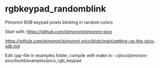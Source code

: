 # rgbkeypad_randomblink
Pimoroni RGB keypad pixels blinking in random colors

Start with:
https://github.com/pimoroni/pimoroni-pico

https://github.com/pimoroni/pimoroni-pico/blob/main/setting-up-the-pico-sdk.md

Edit cpp-file in examples folder, compile with make in: ~/pico/pimoroni-pico/build/examples/pico_rgb_keypad
